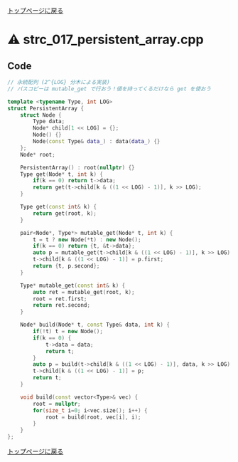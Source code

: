 <!-- mathjax config similar to math.stackexchange -->
<script type="text/javascript"
  src="http://cdn.mathjax.org/mathjax/latest/MathJax.js?config=TeX-AMS-MML_HTMLorMML">
</script>
<script type="text/x-mathjax-config">
  MathJax.Hub.Config({
    TeX: { equationNumbers: { autoNumber: "AMS" }},
    tex2jax: {
      inlineMath: [ ['$','$'] ],
      processEscapes: true
    },
    "HTML-CSS": { matchFontHeight: false },
    displayAlign: "left",
    displayIndent: "2em"
  });
</script>

<script type="text/javascript" src="https://cdnjs.cloudflare.com/ajax/libs/jquery/3.4.1/jquery.min.js"></script>
<link rel="stylesheet" href="../css/copy-button.css" />
<script type="text/javascript" src="../js/balloons.js"></script>
<script type="text/javascript" src="../js/copy-button.js"></script>



[トップページに戻る](../index.html)

# :warning: strc\_017\_persistent\_array.cpp

## Code

```cpp
// 永続配列 (2^{LOG} 分木による実装)
// パスコピーは mutable_get で行おう！値を持ってくるだけなら get を使おう

template <typename Type, int LOG>
struct PersistentArray {
    struct Node {
        Type data;
        Node* child[1 << LOG] = {};
        Node() {}
        Node(const Type& data_) : data(data_) {}
    };
    Node* root;

    PersistentArray() : root(nullptr) {}
    Type get(Node* t, int k) {
        if(k == 0) return t->data;
        return get(t->child[k & ((1 << LOG) - 1)], k >> LOG);
    }

    Type get(const int& k) {
        return get(root, k);
    }

    pair<Node*, Type*> mutable_get(Node* t, int k) {
        t = t ? new Node(*t) : new Node();
        if(k == 0) return {t, &t->data};
        auto p = mutable_get(t->child[k & ((1 << LOG) - 1)], k >> LOG);
        t->child[k & ((1 << LOG) - 1)] = p.first;
        return {t, p.second};
    }

    Type* mutable_get(const int& k) {
        auto ret = mutable_get(root, k);
        root = ret.first;
        return ret.second;
    }

    Node* build(Node* t, const Type& data, int k) {
        if(!t) t = new Node();
        if(k == 0) {
            t->data = data;
            return t;
        }
        auto p = build(t->child[k & ((1 << LOG) - 1)], data, k >> LOG);
        t->child[k & ((1 << LOG) - 1)] = p;
        return t;
    }

    void build(const vector<Type>& vec) {
        root = nullptr;
        for(size_t i=0; i<vec.size(); i++) {
            root = build(root, vec[i], i);
        }
    }
};
```

[トップページに戻る](../index.html)
